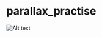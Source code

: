# parallax_practise
![Alt text](https://raw.github.com/kevinbundi/JavaScript_Basics/master/parallax.jpg)
